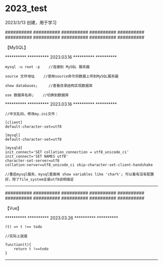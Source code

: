 # 2023_test

2023/3/13 创建，用于学习


########## ########## ########## ########## ########## ########## ########## ########## ########## ##########

【MySQL】


********** ********** 2023.03.16 ********** ********** 

    mysql -u root -p    //连接到 MySQL 服务器

    source 文件地址    //使用source命令将数据上传到MySQL服务器

    show databases;     //查看目录结构实现数据库
    
    use 数据库名称;    //切换到数据库


********** ********** 2023.03.16 ********** **********

    //中文乱码，修改my.ini文件：

    [client]
    default-character-set=utf8

    [mysql]
    default-character-set=utf8

    [mysqld]
    init_connect='SET collation_connection = utf8_unicode_ci'
    init_connect='SET NAMES utf8'
    character-set-server=utf8
    collation-server=utf8_unicode_ci skip-character-set-client-handshake

    //重启mysql服务，mysql里面用 show variables like 'char%'; 可以看有没有配置好，除了file_system全是utf8说明搞定


********** ********** ********** ********** **********


########## ########## ########## ########## ########## ########## ########## ########## ########## ##########

【Vue】


********** ********** 2023.03.26 ********** **********

    (t) => t !== todo
    
    //实际上就是
    
    function(t){
        return t !==todo
    }

********** ********** ********** ********** **********
